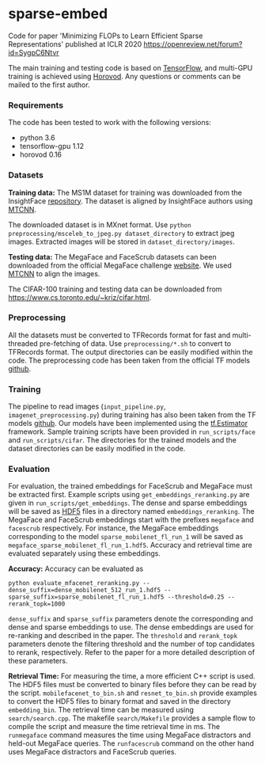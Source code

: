 # sparse-embed
Code for paper 'Minimizing FLOPs to Learn Efficient Sparse Representations' published at ICLR 2020 https://openreview.net/forum?id=SygpC6Ntvr

The main training and testing code is based on [TensorFlow](https://www.tensorflow.org/), and multi-GPU training is achieved using [Horovod](https://github.com/horovod/horovod). Any questions or comments can be mailed to the first author.

### Requirements
The code has been tested to work with the following versions:
* python 3.6
* tensorflow-gpu 1.12
* horovod 0.16


### Datasets
**Training data:** The MS1M dataset for training was downloaded from the InsightFace [repository](https://github.com/deepinsight/insightface/wiki/Dataset-Zoo). The dataset is aligned by InsightFace authors using [MTCNN](https://kpzhang93.github.io/MTCNN_face_detection_alignment/index.html).

The downloaded dataset is in MXnet format. Use ``python preprocessing/msceleb_to_jpeg.py dataset_directory`` to extract jpeg images. Extracted images will be stored in ``dataset_directory/images``.

**Testing data:** The MegaFace and FaceScrub datasets can been downloaded from the official MegaFace challenge [website](http://megaface.cs.washington.edu/participate/challenge.html). We used [MTCNN](https://kpzhang93.github.io/MTCNN_face_detection_alignment/index.html) to align the images.

The CIFAR-100 training and testing data can be downloaded from https://www.cs.toronto.edu/~kriz/cifar.html.

### Preprocessing
All the datasets must be converted to TFRecords format for fast and multi-threaded pre-fetching of data. Use ``preprocessing/*.sh`` to convert to TFRecords format. The output directories can be easily modified within the code. The preprocessing code has been taken from the official TF models [github](https://github.com/tensorflow/models).

### Training
The pipeline to read images (``input_pipeline.py``, ``imagenet_preprocessing.py``) during training has also been taken from the TF models [github](https://github.com/tensorflow/models). Our models have been implemented using the [tf.Estimator](https://www.tensorflow.org/guide/estimator) framework. Sample training scripts have been provided in ``run_scripts/face`` and ``run_scripts/cifar``. The directories for the trained models and the dataset directories can be easily modified in the code.

### Evaluation
For evaluation, the trained embeddings for FaceScrub and MegaFace must be extracted first. Example scripts using ``get_embeddings_reranking.py`` are given in  ``run_scripts/get_embeddings``. The dense and sparse embeddings will be saved as [HDF5](https://en.wikipedia.org/wiki/Hierarchical_Data_Format) files in a directory named ``embeddings_reranking``. The MegaFace and FaceScrub embeddings start with the prefixes ``megaface`` and ``facescrub`` respectively. For instance, the MegaFace embeddings corresponding to the model ``sparse_mobilenet_fl_run_1`` will be saved as ``megaface_sparse_mobilenet_fl_run_1.hdf5``. Accuracy and retrieval time are evaluated separately using these embeddings.

**Accuracy:** Accuracy can be evaluated as
```
python evaluate_mfacenet_reranking.py --dense_suffix=dense_mobilenet_512_run_1.hdf5 --sparse_suffix=sparse_mobilenet_fl_run_1.hdf5 --threshold=0.25 --rerank_topk=1000
```
``dense_suffix`` and ``sparse_suffix`` parameters denote the corresponding and dense and sparse embeddings to use. The dense embeddings are used for re-ranking and described in the paper. The ``threshold`` and ``rerank_topk`` parameters denote the filtering threshold and the number of top candidates to rerank, respectively. Refer to the paper for a more detailed description of these parameters.

**Retrieval Time:** For measuring the time, a more efficient C++ script is used. The HDF5 files must be converted to binary files before they can be read by the script. ``mobilefacenet_to_bin.sh`` and ``resnet_to_bin.sh`` provide examples to convert the HDF5 files to binary format and saved in the directory ``embedding_bin``. The retrieval time can be measured using ``search/search.cpp``. The makefile ``search/Makefile`` provides a sample flow to compile the script and measure the time retrieval time in ms. The ``runmegaface`` command measures the time using MegaFace distractors and held-out MegaFace queries. The ``runfacescrub`` command on the other hand uses MegaFace distractors and FaceScrub queries.

